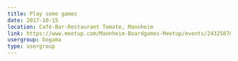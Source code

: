 ```yaml
---
title: Play some games
date: 2017-10-15
location: Café-Bar-Restaurant Tomate, Mannheim
link: https://www.meetup.com/Mannheim-Boardgames-Meetup/events/243258706/
usergroup: bogama
type: usergroup
---
```

